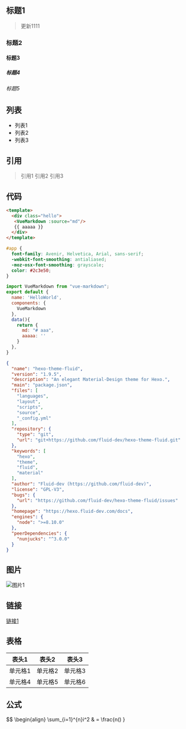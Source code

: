 ## 标题1

> 更新1111

### 标题2

#### 标题3

##### 标题4

###### 标题5

## 列表

- 列表1
- 列表2
- 列表3

## 引用

> 引用1
> 引用2
> 引用3

## 代码

```html
<template>
  <div class="hello">
   <VueMarkdown :source="md"/>
   {{ aaaaa }}
  </div>
</template>
```


```css
#app {
  font-family: Avenir, Helvetica, Arial, sans-serif;
  -webkit-font-smoothing: antialiased;
  -moz-osx-font-smoothing: grayscale;
  color: #2c3e50;
}
```


```js
import VueMarkdown from "vue-markdown";
export default {
  name: 'HelloWorld',
  components: {
    VueMarkdown
  },
  data(){
    return {
      md: "# aaa",
      aaaaa: ''
    }
  },
}
```


```json
{
  "name": "hexo-theme-fluid",
  "version": "1.9.5",
  "description": "An elegant Material-Design theme for Hexo.",
  "main": "package.json",
  "files": [
    "languages",
    "layout",
    "scripts",
    "source",
    "_config.yml"
  ],
  "repository": {
    "type": "git",
    "url": "git+https://github.com/fluid-dev/hexo-theme-fluid.git"
  },
  "keywords": [
    "hexo",
    "theme",
    "fluid",
    "material"
  ],
  "author": "Fluid-dev (https://github.com/fluid-dev)",
  "license": "GPL-V3",
  "bugs": {
    "url": "https://github.com/fluid-dev/hexo-theme-fluid/issues"
  },
  "homepage": "https://hexo.fluid-dev.com/docs",
  "engines": {
    "node": ">=8.10.0"
  },
  "peerDependencies": {
    "nunjucks": "^3.0.0"
  }
}
```

## 图片

![图片1](https://gitcdn.xiaodongxier.com/obsidian/202311251728486.webp)

## 链接

[链接1](https://github.com/guodong4/guodong4.github.io)

## 表格

| 表头1 | 表头2 | 表头3 |
| :--: | :--: | :--: |
| 单元格1 | 单元格2 | 单元格3 |
| 单元格4 | 单元格5 | 单元格6 |

## 公式

$$
\begin{align}
\sum_{i=1}^{n}i^2 & = \frac{n()
}